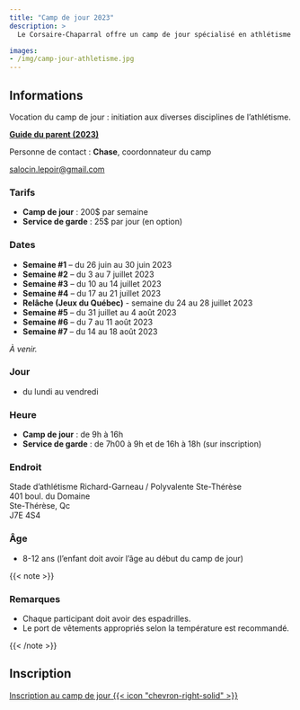 ```yaml
---
title: "Camp de jour 2023"
description: >
  Le Corsaire-Chaparral offre un camp de jour spécialisé en athlétisme à l’été 2023, en partenariat avec les villes de Blainville et de Sainte-Thérèse.

images: 
- /img/camp-jour-athletisme.jpg
---
```


## Informations 

Vocation du camp de jour : initiation aux diverses disciplines de l’athlétisme.

[**Guide du parent (2023)**](/docs/campdejour-guide-parent-2023.pdf)

Personne de contact : **Chase**, coordonnateur du camp

salocin.lepoir@gmail.com

### Tarifs

* **Camp de jour** : 200$ par semaine
* **Service de garde** : 25$ par jour (en option)

### Dates
* **Semaine #1** – du 26 juin au 30 juin 2023
* **Semaine #2** – du 3 au 7 juillet 2023
* **Semaine #3** – du 10 au 14 juillet 2023
* **Semaine #4** – du 17 au 21 juillet 2023
* **Relâche (Jeux du Québec)** - semaine du 24 au 28 juillet 2023
* **Semaine #5** – du 31 juillet au 4 août 2023
* **Semaine #6** – du 7 au 11 août 2023
* **Semaine #7** – du 14 au 18 août 2023

_À venir._

### Jour

- du lundi au vendredi

### Heure

- **Camp de jour** : de 9h à 16h
- **Service de garde** : de 7h00 à 9h et de 16h à 18h (sur inscription)

### Endroit

Stade d’athlétisme Richard-Garneau / Polyvalente Ste-Thérèse  
401 boul. du Domaine  
Ste-Thérèse, Qc  
J7E 4S4

### Âge

- 8-12 ans (l’enfant doit avoir l’âge au début du camp de jour)


{{< note >}}
### Remarques

- Chaque participant doit avoir des espadrilles.
- Le port de vêtements appropriés selon la température est recommandé.

{{< /note >}}

## Inscription

<a href="https://www.qidigo.com/u/Club-dathletisme-Corsaire-Chaparral/activities/session" class="btn btn-primary btn--block" target="_blank">
Inscription au camp de jour
{{< icon "chevron-right-solid" >}}
</a>

